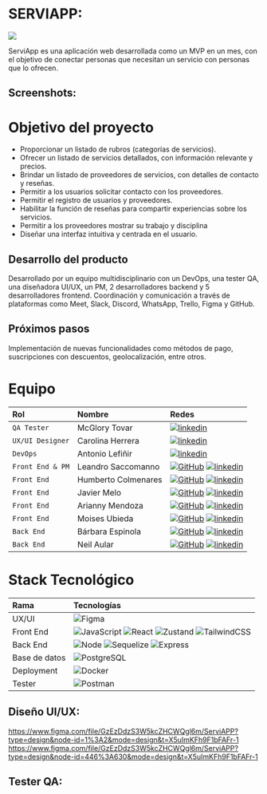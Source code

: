  # SERVIAPP:
<img src="https://res.cloudinary.com/dq9icw8vb/image/upload/v1709388024/mczmuz3tirvjkm1cvtjg.png" />
<p>ServiApp es una aplicación web desarrollada como un MVP en un mes, con el objetivo de conectar personas que necesitan un servicio con personas que lo ofrecen.</p>

## Screenshots:


# Objetivo del proyecto 
<ul>
<li>Proporcionar un listado de rubros (categorías de servicios).</li>
<li>Ofrecer un listado de servicios detallados, con información relevante y precios.</li>
<li>Brindar un listado de proveedores de servicios, con detalles de contacto y reseñas.</li>
<li>Permitir a los usuarios solicitar contacto con los proveedores.</li>
<li>Permitir el registro de usuarios y proveedores.</li>
<li>Habilitar la función de reseñas para compartir experiencias sobre los servicios.</li>
<li>Permitir a los proveedores mostrar su trabajo y disciplina</li>
<li>Diseñar una interfaz intuitiva y centrada en el usuario.</li>
</ul>

## Desarrollo del producto 

Desarrollado por un equipo multidisciplinario con un DevOps, una tester QA, una diseñadora UI/UX, un PM, 2 desarrolladores backend y 5 desarrolladores frontend.
Coordinación y comunicación a través de plataformas como Meet, Slack, Discord, WhatsApp, Trello, Figma y GitHub.

## Próximos pasos 

Implementación de nuevas funcionalidades como métodos de pago, suscripciones con descuentos, geolocalización, entre otros.

# Equipo

| Rol               | Nombre               | Redes                                                                                                                             |
| :---------------- | :------------------- | :-------------------------------------------------------------------------------------------------------------------------------- |
| `QA Tester`         | McGlory Tovar | [![linkedin](https://img.shields.io/badge/linkedin-0A66C2?style=for-the-badge&logo=linkedin&logoColor=white)](https://www.linkedin.com/in/mcglorytovar-t3st3rqa/)                                    |
| `UX/UI Designer`  | Carolina Herrera  |  [![linkedin](https://img.shields.io/badge/linkedin-0A66C2?style=for-the-badge&logo=linkedin&logoColor=white)](https://www.linkedin.com)           |
| `DevOps`  | Antonio Lefiñir  |  [![linkedin](https://img.shields.io/badge/linkedin-0A66C2?style=for-the-badge&logo=linkedin&logoColor=white)](https://uy.linkedin.com/in/alefinir)           |
| `Front End & PM`      |  Leandro Saccomanno| [![GitHub](https://img.shields.io/badge/GitHub-100000?style=for-the-badge&logo=github&logoColor=white)](https://github.com/lerkor-online) [![linkedin](https://img.shields.io/badge/linkedin-0A66C2?style=for-the-badge&logo=linkedin&logoColor=white)](https://www.linkedin.com/in/lerkor-dev/)       |
| `Front End`       | Humberto Colmenares | [![GitHub](https://img.shields.io/badge/GitHub-100000?style=for-the-badge&logo=github&logoColor=white)](github.com/colmenareshr) [![linkedin](https://img.shields.io/badge/linkedin-0A66C2?style=for-the-badge&logo=linkedin&logoColor=white)](https://linkedin.com/in/humbertocolmenares)                  |
| `Front End`       | Javier Melo  | [![GitHub](https://img.shields.io/badge/GitHub-100000?style=for-the-badge&logo=github&logoColor=white)](https://github.com/javiermelom) [![linkedin](https://img.shields.io/badge/linkedin-0A66C2?style=for-the-badge&logo=linkedin&logoColor=white)](https://linkedin.com/in/humbertocolmenares)                  |
| `Front End`       | Arianny Mendoza  | [![GitHub](https://img.shields.io/badge/GitHub-100000?style=for-the-badge&logo=github&logoColor=white)](https://www.github.com/ariannymm) [![linkedin](https://img.shields.io/badge/linkedin-0A66C2?style=for-the-badge&logo=linkedin&logoColor=white)](https://www.linkedin.com/in/ariannymm)                 |
| `Front End`       | Moises Ubieda | [![GitHub](https://img.shields.io/badge/GitHub-100000?style=for-the-badge&logo=github&logoColor=white)](https://github.com/MoiUbieda) [![linkedin](https://img.shields.io/badge/linkedin-0A66C2?style=for-the-badge&logo=linkedin&logoColor=white)](https://ar.linkedin.com/in/moises-ubieda-9743b82a3)            |
| `Back End`        | Bárbara Espinola      | [![GitHub](https://img.shields.io/badge/GitHub-100000?style=for-the-badge&logo=github&logoColor=white)](https://github.com/BaEsp1) [![linkedin](https://img.shields.io/badge/linkedin-0A66C2?style=for-the-badge&logo=linkedin&logoColor=white)](https://www.linkedin.com/in/baesp/)                       |
| `Back End`        | Neil Aular        | [![GitHub](https://img.shields.io/badge/GitHub-100000?style=for-the-badge&logo=github&logoColor=white)](https://github.com/NxL22) [![linkedin](https://img.shields.io/badge/linkedin-0A66C2?style=for-the-badge&logo=linkedin&logoColor=white)](https://www.linkedin.com/in/neil-aular/)                       |

# Stack Tecnológico 

| Rama          | Tecnologías             |
| :------------ | :---------------------------------------------------------------------------------------------------------------------------------------------------------------------------------------------------------------------------------------------------------------------------------------------------------------------------------------------------------------------------------------------------------------------------------------------------------------------------------------------------------------------------------------------------------------------------------------------------------------------------------------------------------------------------------------------------------------------------- |
| UX/UI         | ![Figma](https://img.shields.io/badge/figma-%23F24E1E.svg?style=for-the-badge&logo=figma&logoColor=white)          |
| Front End     | ![JavaScript](https://img.shields.io/badge/javascript-%23323330.svg?style=for-the-badge&logo=javascript&logoColor=%23F7DF1E) ![React](https://img.shields.io/badge/react-%2320232a.svg?style=for-the-badge&logo=react&logoColor=%2361DAFB) ![Zustand](https://img.shields.io/badge/Zustand-brown?style=for-the-badge&logo=Zustand&logoColor=brown) ![TailwindCSS](https://img.shields.io/badge/tailwindcss-%2338B2AC.svg?style=for-the-badge&logo=tailwind-css&logoColor=white) |
| Back End      | ![Node](https://img.shields.io/badge/Node.js-43853D?style=for-the-badge&logo=node.js&logoColor=white) ![Sequelize](https://img.shields.io/badge/sequelize-323330?style=for-the-badge&logo=sequelize&logoColor=blue) ![Express](https://img.shields.io/badge/Express.js-404D59?style=for-the-badge) |[JWT](https://img.shields.io/badge/json%20web%20tokens-323330?style=for-the-badge&logo=json-web-tokens&logoColor=pink)       |
| Base de datos | ![PostgreSQL](https://img.shields.io/badge/PostgreSQL-316192?style=for-the-badge&logo=postgresql&logoColor=white) |                                                                                         
| Deployment    | ![Docker](https://img.shields.io/badge/Docker-white?style=for-the-badge&logo=docker) |
| Tester        | ![Postman](https://img.shields.io/badge/postman-orange?style=for-the-badge&logo=postman&logoColor=black)|


## Diseño UI/UX:
https://www.figma.com/file/GzEzDdzS3W5kcZHCWQgl6m/ServiAPP?type=design&node-id=1%3A2&mode=design&t=X5uImKFh9F1bFAFr-1
https://www.figma.com/file/GzEzDdzS3W5kcZHCWQgl6m/ServiAPP?type=design&node-id=446%3A630&mode=design&t=X5uImKFh9F1bFAFr-1
## Tester QA:
